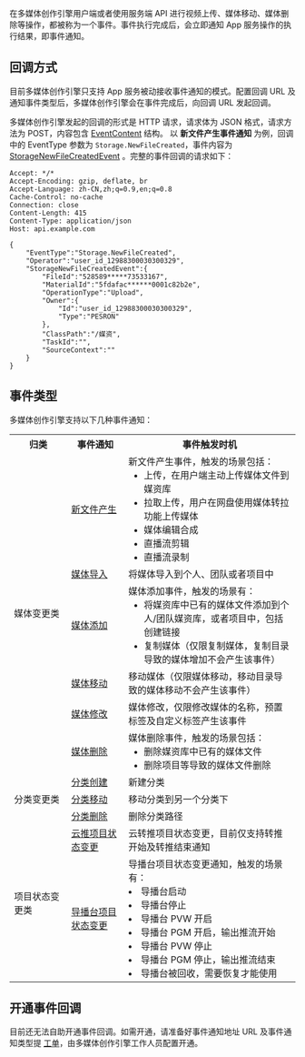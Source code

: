 在多媒体创作引擎用户端或者使用服务端 API 进行视频上传、媒体移动、媒体删除等操作，都被称为一个事件。事件执行完成后，会立即通知 App 服务操作的执行结果，即事件通知。

## 回调方式 [](id:p1)

目前多媒体创作引擎只支持 App 服务被动接收事件通知的模式。配置回调 URL 及通知事件类型后，多媒体创作引擎会在事件完成后，向回调 URL 发起回调。

多媒体创作引擎发起的回调的形式是 HTTP 请求，请求体为 JSON 格式，请求方法为 POST，内容包含 [EventContent](https://cloud.tencent.com/document/api/1156/40360#EventContent) 结构。
以 **新文件产生事件通知** 为例，回调中的 EventType 参数为 `Storage.NewFileCreated`，事件内容为 [StorageNewFileCreatedEvent](https://cloud.tencent.com/document/api/1156/40360#StorageNewFileCreatedEvent) 。完整的事件回调的请求如下：
```text
Accept: */*
Accept-Encoding: gzip, deflate, br
Accept-Language: zh-CN,zh;q=0.9,en;q=0.8
Cache-Control: no-cache
Connection: close
Content-Length: 415
Content-Type: application/json
Host: api.example.com

{
    "EventType":"Storage.NewFileCreated",
    "Operator":"user_id_12988300030300329",
    "StorageNewFileCreatedEvent":{
        "FileId":"528589*****73533167",
        "MaterialId":"5fdafac******0001c82b2e",
        "OperationType":"Upload",
        "Owner":{
            "Id":"user_id_12988300030300329",
            "Type":"PESRON"
        },
        "ClassPath":"/媒资",
        "TaskId":"",
        "SourceContext":""
    }
}

```

## 事件类型 [](id:p2)
多媒体创作引擎支持以下几种事件通知：

<table>
<tr><th style="width:20%">归类</th><th style="width:20%">事件通知</th><th>事件触发时机</th>
</tr><tr>
	<td rowspan=6>媒体变更类</td>
	<td><a href="">新文件产生</a></td>
	<td>新文件产生事件，触发的场景包括：<ul style="margin:0">
			<li>上传，在用户端主动上传媒体文件到媒资库</li>
			<li> 拉取上传，用户在网盘使用媒体转拉功能上传媒体</li>
			<li>媒体编辑合成</li>
			<li>直播流剪辑</li>
			<li>直播流录制</li></ul></td>
<tr>
    <td><a href="">媒体导入</a></td>
    <td>将媒体导入到个人、团队或者项目中</td>
</tr><tr>
<td><a href="">媒体添加</a></td>
<td>媒体添加事件，触发的场景有：<ul style="margin:0">
    <li>将媒资库中已有的媒体文件添加到个人/团队媒资库，或者项目中，包括创建链接</li>
    <li>复制媒体（仅限复制媒体，复制目录导致的媒体增加不会产生该事件）</li></ul></td>
</tr><tr>
    <td><a href="">媒体移动</a></td>
    <td>移动媒体（仅限媒体移动，移动目录导致的媒体移动不会产生该事件）</td>
</tr><tr>
    <td><a href="">媒体修改</a></td>
    <td>媒体修改，仅限修改媒体的名称，预置标签及自定义标签产生该事件</td>
</tr><tr>
    <td><a href="">媒体删除</a></td>
    <td>媒体删除事件，触发的场景包括：<ul style="margin:0">
    <li>删除媒资库中已有的媒体文件</li>
    <li>删除项目等导致的媒体文件删除</li></ul></td>
</tr>
<tr>
    <td rowspan=3>分类变更类</td>
    <td><a href="">分类创建</td>
    <td>新建分类</td>
<tr>
    <td><a href="">分类移动</a></td>
    <td>移动分类到另一个分类下</td>
</tr><tr>
    <td><a href="">分类删除</a></td>
    <td>删除分类路径</td>
</tr>
<tr>
    <td rowspan=2>项目状态变更类</td>
    <td><a href="">云推项目状态变更</a></td>
    <td>云转推项目状态变更，目前仅支持转推开始及转推结束通知</td>
<tr>
<td><a href="">导播台项目状态变更</a></td>
<td>导播台项目状态变更通知，触发的场景有：
    <li>导播台启动</li>
    <li>导播台停止</li>
    <li>导播台 PVW 开启</li>
    <li>导播台 PGM 开启，输出推流开始</li>
    <li>导播台 PVW 停止</li>
    <li>导播台 PGM 停止，输出推流结束</li>
    <li>导播台被回收，需要恢复才能使用</li></ul></td>
</tr>
</table>

## 开通事件回调 [](id:p3)
目前还无法自助开通事件回调。如需开通，请准备好事件通知地址 URL 及事件通知类型提 [工单](https://console.cloud.tencent.com/workorder/category)，由多媒体创作引擎工作人员配置开通。
